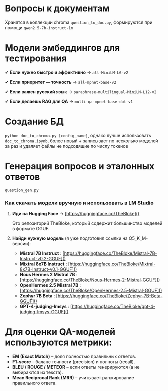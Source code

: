 # Вопросы к документам

Хранятся в коллекции chroma `question_to_doc.py`, формируются при помощи `qwen2.5-7b-instruct-1m`

# Модели эмбеддингов для тестирования

✔ **Если нужно быстро и эффективно** → `all-MiniLM-L6-v2`

✔ **Если приоритет — точность** → `all-mpnet-base-v2`

✔ **Если важен русский язык** → `paraphrase-multilingual-MiniLM-L12-v2`

✔ **Если делаешь RAG для QA** → `multi-qa-mpnet-base-dot-v1`

# Создание БД

`python doc_to_chroma.py [config_name]`, однако лучше использовать `doc_to_chroma.ipynb`, более новый + записывает по несколько моделей за раз и удаляет файлы не подходящие по числу токенов

# Генерация вопросов и эталонных ответов

`question_gen.py`

### **Как скачать модели вручную и использовать в LM Studio**

1. **Иди на Hugging Face** → [https://huggingface.co/TheBloke]()

   Это репозиторий TheBloke, который содержит большинство моделей в формате GGUF.
2. **Найди нужную модель** (я уже подготовил ссылки на Q5_K_M-версии):

   * **Mistral 7B Instruct** : [https://huggingface.co/TheBloke/Mistral-7B-Instruct-v0.2-GGUF]()
   * **Mixtral 8x7B Instruct** : [https://huggingface.co/TheBloke/Mixtral-8x7B-Instruct-v0.1-GGUF]()
   * **Nous Hermes 2 Mistral 7B** : [https://huggingface.co/TheBloke/Nous-Hermes-2-Mistral-GGUF]()
   * **OpenHermes 2.5 Mistral 7B** : [https://huggingface.co/TheBloke/OpenHermes-2.5-Mistral-GGUF]()
   * **Zephyr 7B Beta** : [https://huggingface.co/TheBloke/Zephyr-7B-Beta-GGUF]()
   * **GPT-4-judging-lmsys** : [https://huggingface.co/TheBloke/gpt-4-judging-lmsys-GGUF]()


# Для оценки QA-моделей используются метрики:

* **EM (Exact Match)** – доля полностью правильных ответов.
* **F1-score** – баланс точности (precision) и полноты (recall).
* **BLEU / ROUGE / METEOR** – если ответы генерируются (а не выбираются из текста).
* **Mean Reciprocal Rank (MRR)** – учитывает ранжирование правильного ответа.
